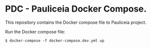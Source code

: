 # PDC - Pauliceia Docker Compose.

This repository contains the Docker compose file to Pauliceia project.

Run the Docker compose file:

```
$ docker-compose -f docker-compose.dev.yml up
```
